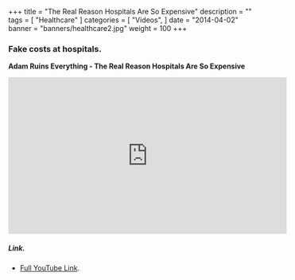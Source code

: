 +++
title = "The Real Reason Hospitals Are So Expensive"
description = ""
tags = [
    "Healthcare"
]
categories = [
    "Videos",
]
date = "2014-04-02"
banner = "banners/healthcare2.jpg"
weight = 100
+++

### Fake costs at hospitals.

**Adam Ruins Everything - The Real Reason Hospitals Are So Expensive**

<iframe width="560" height="315" src="https://www.youtube.com/embed/CeDOQpfaUc8" frameborder="0" allow="autoplay; encrypted-media" allowfullscreen></iframe>

##### Link.
* [Full YouTube Link](https://www.youtube.com/watch?v=CeDOQpfaUc8).
